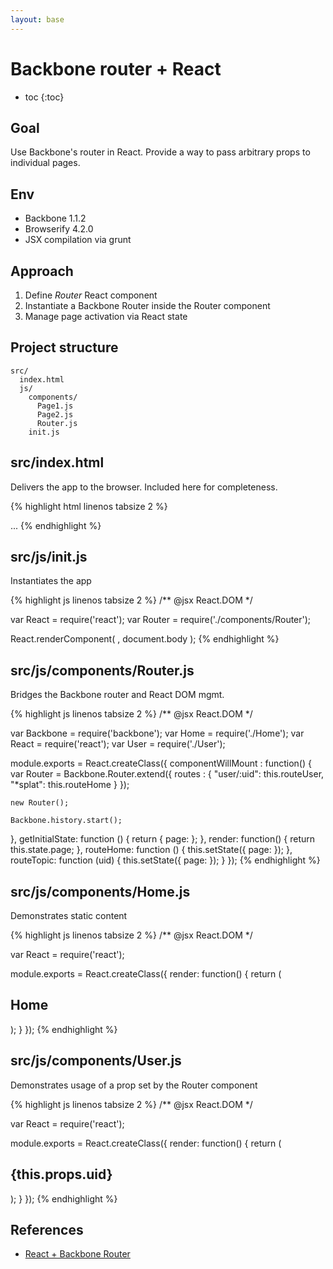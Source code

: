 ```yaml
---
layout: base
---
```


# Backbone router + React

* toc
{:toc}


## Goal

Use Backbone's router in React. Provide a way to pass arbitrary props to individual pages.


## Env

* Backbone 1.1.2
* Browserify 4.2.0
* JSX compilation via grunt


## Approach

1. Define _Router_ React component
2. Instantiate a Backbone Router inside the Router component
3. Manage page activation via React state


## Project structure

	src/
	  index.html
      js/
        components/
          Page1.js
          Page2.js
          Router.js
        init.js


## src/index.html

Delivers the app to the browser. Included here for completeness.

{% highlight html linenos tabsize 2 %}
<!DOCTYPE html>
<html>
	...
  <body>
    <script type="text/javascript" src="js/init.js"></script>
  </body>
</html>
{% endhighlight %}

## src/js/init.js

Instantiates the app

{% highlight js linenos tabsize 2 %}
/** @jsx React.DOM */

var React = require('react');
var Router = require('./components/Router');

React.renderComponent(
  <Router />,
  document.body
);
{% endhighlight %}


## src/js/components/Router.js

Bridges the Backbone router and React DOM mgmt.

{% highlight js linenos tabsize 2 %}
/** @jsx React.DOM */

var Backbone = require('backbone');
var Home = require('./Home');
var React = require('react');
var User = require('./User');

module.exports = React.createClass({
  componentWillMount : function() {
    var Router = Backbone.Router.extend({
      routes : {
        "user/:uid": this.routeUser,
        "*splat": this.routeHome
      }
    });

    new Router();

    Backbone.history.start();
  },
  getInitialState: function () {
    return {
      page: <Home />
    };
  },
  render: function() {
    return this.state.page;
  },
  routeHome: function () {
    this.setState({
      page: <Home />
    });
  },
  routeTopic: function (uid) {
    this.setState({
      page: <User uid={uid} />
    });
  }
});
{% endhighlight %}

## src/js/components/Home.js

Demonstrates static content

{% highlight js linenos tabsize 2 %}
/** @jsx React.DOM */

var React = require('react');

module.exports = React.createClass({
  render: function() {
    return (
      <div>
        <h2>Home</h2>
      </div>
    );
  }
});
{% endhighlight %}

## src/js/components/User.js

Demonstrates usage of a prop set by the Router component

{% highlight js linenos tabsize 2 %}
/** @jsx React.DOM */

var React = require('react');

module.exports = React.createClass({
	render: function() {
		return (
			<div>
				<h2>{this.props.uid}</h2>
			</div>
		);
	}
});
{% endhighlight %}

## References

* [React + Backbone Router](https://medium.com/react-tutorials/react-backbone-router-c00be0cf1592)
